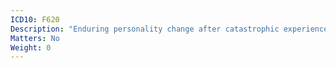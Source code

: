 ```yaml
---
ICD10: F620
Description: "Enduring personality change after catastrophic experience"
Matters: No
Weight: 0
---
```

